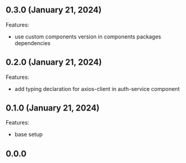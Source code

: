 ## 0.3.0 (January 21, 2024)

Features:

- use custom components version in components packages dependencies

## 0.2.0 (January 21, 2024)

Features:

- add typing declaration for axios-client in auth-service component

## 0.1.0 (January 21, 2024)

Features:

- base setup

## 0.0.0
